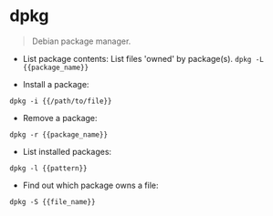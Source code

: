 # dpkg

> Debian package manager.

- List package contents:
 List files 'owned' by package(s).
`dpkg -L {{package_name}}`




- Install a package:

`dpkg -i {{/path/to/file}}`

- Remove a package:

`dpkg -r {{package_name}}`

- List installed packages:

`dpkg -l {{pattern}}`


- Find out which package owns a file:

`dpkg -S {{file_name}}`
